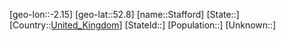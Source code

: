 ﻿---
location: [52.8,-2.15]
type: City
tags:
- geo/City


SpocWebEntityId: 34507
isDeleted: false
confidential: public

---
[geo-lon::-2.15]
[geo-lat::52.8]
[name::Stafford]
[State::]
[Country::[United_Kingdom](geo/Continent/Europe/United_Kingdom.md)]
[StateId::]
[Population::]
[Unknown::]

